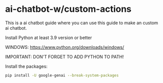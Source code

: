 # ai-chatbot-w/custom-actions
This is a ai chatbot guide where you can use this guide to make an custom ai chatbot.

Install Python at least 3.9 version or better

WINDOWS: https://www.python.org/downloads/windows/

IMPORTANT: DON'T FORGET TO ADD PYTHON TO PATH!

Install the packages:
```bash
pip install -U google-genai --break-system-packages
```
